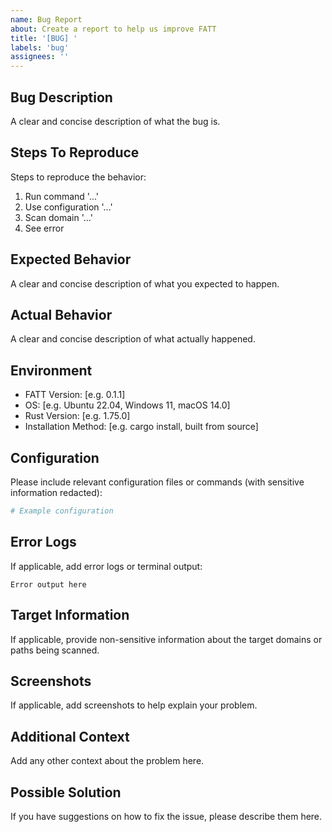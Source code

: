 ```yaml
---
name: Bug Report
about: Create a report to help us improve FATT
title: '[BUG] '
labels: 'bug'
assignees: ''
---
```


## Bug Description
A clear and concise description of what the bug is.

## Steps To Reproduce
Steps to reproduce the behavior:
1. Run command '...'
2. Use configuration '...'
3. Scan domain '...'
4. See error

## Expected Behavior
A clear and concise description of what you expected to happen.

## Actual Behavior
A clear and concise description of what actually happened.

## Environment
 - FATT Version: [e.g. 0.1.1]
 - OS: [e.g. Ubuntu 22.04, Windows 11, macOS 14.0]
 - Rust Version: [e.g. 1.75.0]
 - Installation Method: [e.g. cargo install, built from source]

## Configuration
Please include relevant configuration files or commands (with sensitive information redacted):
```yaml
# Example configuration
```

## Error Logs
If applicable, add error logs or terminal output:
```
Error output here
```

## Target Information
If applicable, provide non-sensitive information about the target domains or paths being scanned.

## Screenshots
If applicable, add screenshots to help explain your problem.

## Additional Context
Add any other context about the problem here.

## Possible Solution
If you have suggestions on how to fix the issue, please describe them here.